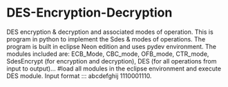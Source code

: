 # DES-Encryption-Decryption
DES encryption & decryption and associated modes of operation.
This is program in python to implement the Sdes & modes of operations.
The program is built in eclipse Neon edition and uses pydev environment.
The modules included are:
ECB_Mode,
CBC_mode,
OFB_mode,
CTR_mode,
SdesEncrypt (for encryption and decryption),
DES (for all operations from input to output)...
#load all modules in the eclipse environment and execute DES module.
Input format ::: abcdefghij 1110001110.

